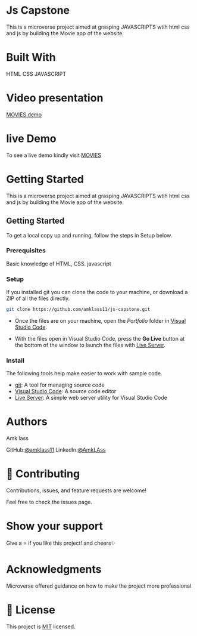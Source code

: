 #  Js  Capstone
This is a  microverse project aimed at grasping JAVASCRIPTS wtih html
 css and js by building the Movie app of the website. 

# Built With
HTML
CSS
JAVASCRIPT

# Video presentation

[MOVIES demo](https://youtu.be/gAsnKLFtdyU)

# live Demo
 To see a live demo kindly visit [MOVIES](https://amklass11.github.io/js-capstone/)

# Getting Started
This is a  microverse project aimed at grasping JAVASCRIPTS wtih html
 css and js by building the Movie app of the website. 

 
## Getting Started
To get a local copy up and running, follow the steps in Setup below.

### Prerequisites
Basic knowledge of HTML, CSS. javascript

### Setup
If you installed git you can clone the code to your machine, or download a ZIP of all the files directly.


```bash
git clone https://github.com/amklass11/js-capstone.git
```

- Once the files are on your machine, open the _Portfolio_ folder in [Visual Studio Code](https://code.visualstudio.com/).

- With the files open in Visual Studio Code, press the **Go Live** button at the bottom of the window to launch the files with [Live Server](https://marketplace.visualstudio.com/items?itemName=ritwickdey.LiveServer).

### Install

The following tools help make easier to work with sample code.

- [git](https://git-scm.com/downloads): A tool for managing source code
- [Visual Studio Code](https://code.visualstudio.com/): A source code editor
- [Live Server](https://marketplace.visualstudio.com/items?itemName=ritwickdey.LiveServer): A simple web server utility for Visual Studio Code


# Authors
Amk lass

GitHub:[@amklass11](https://github.com/amklass11)
LinkedIn:[@AmkLAss](https://www.linkedin.com/in/amk-lass-521565196/)

# 🤝 Contributing
Contributions, issues, and feature requests are welcome!

Feel free to check the issues page.

# Show your support
Give a ⭐️ if you like this project! and cheers✨

 # Acknowledgments
Microverse offered guidance on how to make the project more professional


# 📝 License
This project is [MIT](./MIT.md) licensed.

